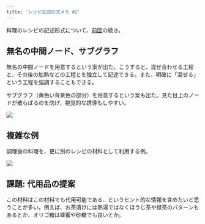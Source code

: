 ```yaml
---
title: 'レシピ記述形式メモ #2'
---
```

料理のレシピの記述形式について、[前回](https://r7kamura.com/articles/2022-05-13-mermaid-recipe-memo)の続き。

無名の中間ノード、サブグラフ
--------------

無名の中間ノードを用意するという案が出た。こうすると、混ぜ合わせる工程と、その後の加熱などの工程とを独立して記述できる。また、明確に「混ぜる」という工程を強調することもできる。

サブグラフ（黄色い背景色の部分）を用意するという案も出た。見た目上のノードが散らばるのを防げ、視覚的な誘導もしやすい。

![](https://lh5.googleusercontent.com/tafHnsSBBxo1KnvaLp6ZKSt3gC-WoQTiCH-bzgusEIWdctGrmFYsc0qFabsY7V_hmt8waJb8HiYki3ihKWp-htl5H_ZdCszPSl-i_ICfdM_UHNyeH4IsIGQfTZ2VdsoRop1dPeCT5vhSWQkruw)

複雑な例
----

調理後の料理を、更に別のレシピの材料として利用する例。

![](https://lh4.googleusercontent.com/3PGEHVD6YuNvyphGmMci2KthSyotB1j8BtReRGWh3eQxoXtfToDZZkus18D7AiJtT85PL1h3NdS6OwaCAWg85xIllaF1RypCY6MCQ0AgwkBM30NFOy1bJwTkW85HDo54u-ON6B3bNFVX7ruruQ)

課題: 代用品の提案
----------

この材料はこの材料でも代用可能である、というヒント的な情報を含めたいと思うことが多い。例えば、お茶漬けには熱湯ではなくほうじ茶や緑茶のパターンもあるとか、オリゴ糖は蜂蜜や砂糖でも良いとか。
